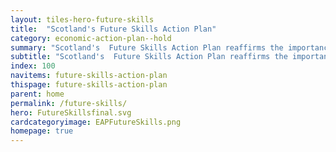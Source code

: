 ```yaml
---
layout: tiles-hero-future-skills
title:  "Scotland's Future Skills Action Plan"
category: economic-action-plan--hold
summary: "Scotland's  Future Skills Action Plan reaffirms the importance of skills in helping individuals reach their potential."
subtitle: "Scotland's  Future Skills Action Plan reaffirms the importance of skills in helping individuals reach their potential."
index: 100
navitems: future-skills-action-plan
thispage: future-skills-action-plan
parent: home
permalink: /future-skills/
hero: FutureSkillsfinal.svg
cardcategoryimage: EAPFutureSkills.png
homepage: true
---
```

